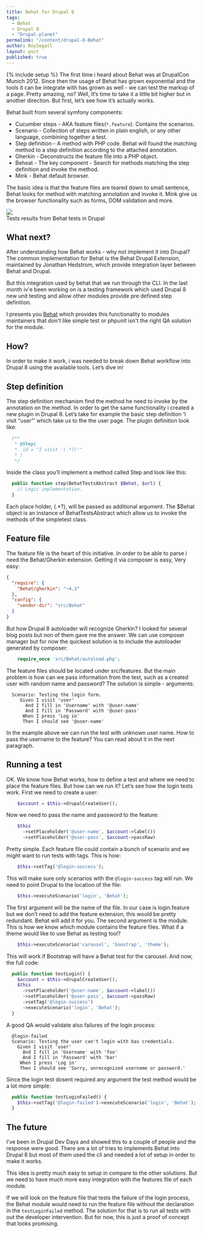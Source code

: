 ```yaml
---
title: Behat for Drupal 8
tags:
  - Behat
  - Drupal 8
  - "Drupal-planet"
permalink: "/content/drupal-8-Behat"
author: RoySegall
layout: post
published: true
---
```


{% include setup %}
The first time i heard about Behat was at DrupalCon Munich 2012. Since then the 
usage of Behat has grown exponential and the tools it can be integrate with has 
grown as well - we can test the markup of a page. Pretty amazing, no? Well, It’s
 time to take it a little bit higher but in another direction. But first, let’s 
 see how it’s actually works.

Behat built from several symfony components:

  - Cucumber steps - AKA feature files(`*.feature`). Contains the scenarios.
  - Scenario - Collection of steps written in plain english, or any other 
    language, combining together a test.
  - Step definition - A method with PHP code. Behat will found the matching 
    method to a step definition according to the attached annotation.
  - Gherkin - Deconstructs the feature file into a PHP object.
  - Beheat - The key component - Search for methods matching the step definition 
    and invoke the method.
  - Mink - Behat default browser.

The basic idea is that the feature files are teared down to small sentence, 
Behat looks for method with matching annotation and invoke it. Mink give us the 
browser functionality such as forms, DOM validation and more.

<div class="thumbnail">
  <img src="{{BASE_PATH}}/assets/images/posts/behat-drupal8/test_results.png">
  <div class="caption">Tests results from Behat tests in Drupal</div>
</div>

<!-- more -->

## What next?

After understanding how Behat works - why not implement it into Drupal? The 
common implementation for Behat is the Behat Drupal Extension, maintained by 
Jonathan Hedstrom, which provide integration layer between Behat and Drupal.

But this integration used by behat that we run through the CLI. In the last
month iv'e been working on is a testing framework which used Drupal 8 new 
unit testing and allow other modules provide pre defined step definition.

I presents you [Behat](https://github.com/RoySegall/behat) which provides 
this functionality to modules maintainers that don't like simple test or phpunit 
isn't the right QA solution for the module.

## How?

In order to make it work, i was needed to break down Behat workflow into Drupal 
8 using the available tools. Let’s dive in!

## Step definition

The step definition mechanism find the method he need to invoke by the 
annotation on the method. In order to get the same functionality i created a 
new plugin in Drupal 8. Let’s take for example the basic step definition 
‘I visit “user”’ which take us to the the user page. The plugin definition look 
like:

```php
  /**
   * @Step(
   *  id = "I visit '(.*?)'"
   * )
   */
```

Inside the class you’ll implement a method called Step and look like this:

```php
  public function step(BehatTestsAbstract $Behat, $url) {
    // Logic implementation.
  }
```
Each place holder, (.*?), will be passed as additional argument. The $Behat 
object is an instance of BehatTestsAbstract which allow us to invoke the methods 
of the simpletest class.

## Feature file

The feature file is the heart of this initiative. In order to be able to parse i 
need the Behat/Gherkin extension. Getting it via composer is easy, Very easy:

```json
{
  "require": {
    "Behat/gherkin": "~4.3"
  },
  "config": {
    "vendor-dir": "src/Behat"
  }
}
```

But how Drupal 8 autoloader will recognize Gherkin? I looked for several blog 
posts but non of them gave me the answer. We can use composer manager but for 
now the quickest solution is to include the autoloader generated by composer:

```php
	require_once 'src/Behat/autoload.php';
```

The feature files should be located under src/features. But the main problem is 
how can we pass information from the test, such as a created user with random 
name and password? The solution is simple - arguments:

```cucumber
  Scenario: Testing the login form.
     Given I visit 'user'
       And I fill in 'Username' with '@user-name'
       And I fill in 'Password' with '@user-pass'
      When I press 'Log in'
      Then I should see '@user-name'
```

In the example above we can run the test with unknown user name. How to pass the
 username to the feature? You can read about it in the next paragraph. 

## Running a test

OK. We know how Behat works, how to define a test and where we need to place the
feature files. But how can we run it? Let’s see how the login tests work. First
we need to create a user:
	
```php
  	$account = $this->drupalCreateUser();
```

Now we need to pass the name and password to the feature:

```php
    $this
      ->setPlaceholder('@user-name', $account->label())
      ->setPlaceholder('@user-pass', $account->passRaw)
```

Pretty simple. Each feature file could contain a bunch of scenario and we might 
want to run tests with tags. This is how:

```php
	$this->setTag('@login-success');
```

This will make sure only scenarios with the `@login-success` tag will run. We need
 to point Drupal to the location of the file:

```php
	$this->executeScenario('login', 'Behat');
```

The first argument will be the name of the file. In our case is login.feature 
but we don’t need to add the feature extension, this would be pretty redundant. 
Behat will add it for you. The second argument is the module. This is how we 
know which module contains the feature files. What if a theme would like to use 
Behat as testing tool?

```php
	$this->executeScenario('carousel', 'boostrap', 'theme');
```

This will work if Bootstrap will have a Behat test for the carousel. And now, 
the full code:

```php
  public function testLogin() {
    $account = $this->drupalCreateUser();
    $this
      ->setPlaceholder('@user-name', $account->label())
      ->setPlaceholder('@user-pass', $account->passRaw)
      ->setTag('@login-success')
      ->executeScenario('login', 'Behat');
  }
```

A good QA would validate also failures of the login process:

```cucumber
  @login-failed
  Scenario: Testing the user can't login with bas credentials.
    Given I visit 'user'
      And I fill in 'Username' with 'foo'
      And I fill in 'Password' with 'bar'
     When I press 'Log in'
     Then I should see 'Sorry, unrecognized username or password.'
```

Since the login test dosent required any argument the test method would be a 
lot more simple:
  
```php
  public function testLoginFailed() {
    $this->setTag('@login-failed')->executeScenario('login', 'Behat');
  }
```

## The future
I've been in Drupal Dev Days and showed this to a couple of people and the 
response were good. There are a lot of tries to implements Behat into Drupal 8
but most of them used the cli and needed a lot of setup in order to make it works.

This idea is pretty much easy to setup in compare to the other solutions. But 
we need to have much more easy integration with the features file of each module.

If we will look on the feature file that tests the failure of the login process, 
the Behat module would need to run the feature file without the declaration in
the `testLoginFailed` method. The solution for that is to run all tests with out
the developer intervention. But for now, this is just a proof of concept that 
looks promising. 
